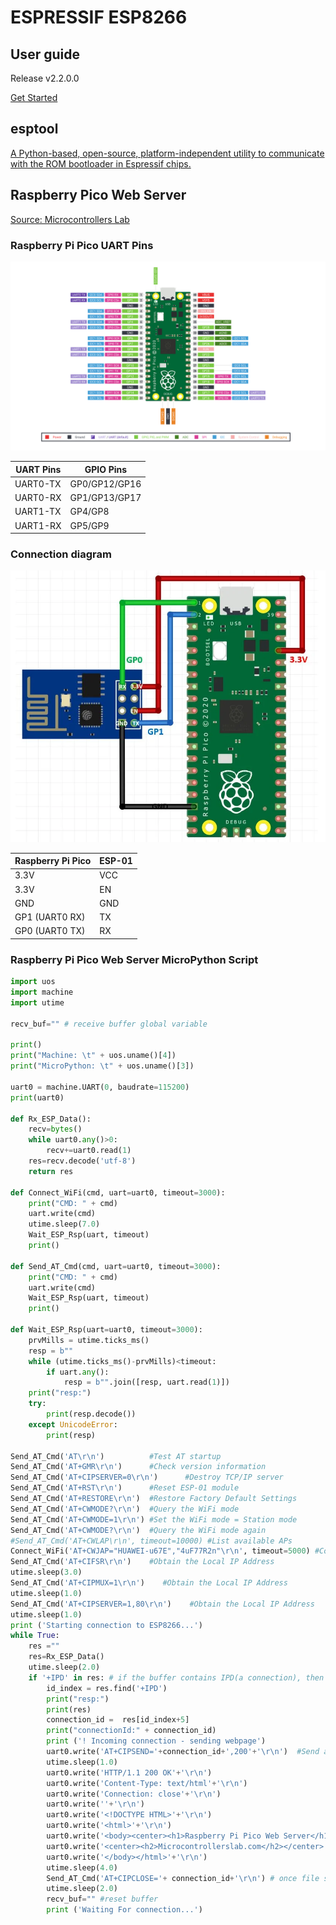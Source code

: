 # ESPRESSIF ESP8266 

## User guide

Release v2.2.0.0

[Get Started](https://docs.espressif.com/projects/esp-at/en/release-v2.2.0.0_esp8266/Get_Started/index.html)

## esptool

[A Python-based, open-source, platform-independent utility to communicate with the ROM bootloader in Espressif chips.](https://github.com/espressif/esptool)


## Raspberry Pico Web Server

[Source: Microcontrollers Lab](https://microcontrollerslab.com/esp8266-wifi-module-raspberry-pi-pico-web-server/)

### Raspberry Pi Pico UART Pins

![Raspberry Pi Pico GPIO diagram](img/Raspberry-Pi-Pico-pinout-diagram.svg)

|UART Pins| GPIO Pins  |
|---------|------------|
|UART0-TX|GP0/GP12/GP16|
|UART0-RX|GP1/GP13/GP17|
|UART1-TX|GP4/GP8|
|UART1-RX|GP5/GP9|


### Connection diagram

![Raspberry Pi Pico with ESP-01 connection diagram using UART0](img/Raspberry-Pi-Pico-with-ESP-01-connection-diagram-using-UART0.webp)

|Raspberry Pi Pico|ESP-01|
|-----------------|------|
|3.3V|VCC|
|3.3V|EN|
|GND|GND|
|GP1 (UART0 RX)|TX|
|GP0 (UART0 TX)|RX|

### Raspberry Pi Pico Web Server MicroPython Script

```python
import uos
import machine
import utime

recv_buf="" # receive buffer global variable

print()
print("Machine: \t" + uos.uname()[4])
print("MicroPython: \t" + uos.uname()[3])

uart0 = machine.UART(0, baudrate=115200)
print(uart0)

def Rx_ESP_Data():
    recv=bytes()
    while uart0.any()>0:
        recv+=uart0.read(1)
    res=recv.decode('utf-8')
    return res

def Connect_WiFi(cmd, uart=uart0, timeout=3000):
    print("CMD: " + cmd)
    uart.write(cmd)
    utime.sleep(7.0)
    Wait_ESP_Rsp(uart, timeout)
    print()

def Send_AT_Cmd(cmd, uart=uart0, timeout=3000):
    print("CMD: " + cmd)
    uart.write(cmd)
    Wait_ESP_Rsp(uart, timeout)
    print()
    
def Wait_ESP_Rsp(uart=uart0, timeout=3000):
    prvMills = utime.ticks_ms()
    resp = b""
    while (utime.ticks_ms()-prvMills)<timeout:
        if uart.any():
            resp = b"".join([resp, uart.read(1)])
    print("resp:")
    try:
        print(resp.decode())
    except UnicodeError:
        print(resp)
    
Send_AT_Cmd('AT\r\n')          #Test AT startup
Send_AT_Cmd('AT+GMR\r\n')      #Check version information
Send_AT_Cmd('AT+CIPSERVER=0\r\n')      #Destroy TCP/IP server
Send_AT_Cmd('AT+RST\r\n')      #Reset ESP-01 module
Send_AT_Cmd('AT+RESTORE\r\n')  #Restore Factory Default Settings
Send_AT_Cmd('AT+CWMODE?\r\n')  #Query the WiFi mode
Send_AT_Cmd('AT+CWMODE=1\r\n') #Set the WiFi mode = Station mode
Send_AT_Cmd('AT+CWMODE?\r\n')  #Query the WiFi mode again
#Send_AT_Cmd('AT+CWLAP\r\n', timeout=10000) #List available APs
Connect_WiFi('AT+CWJAP="HUAWEI-u67E","4uF77R2n"\r\n', timeout=5000) #Connect to AP
Send_AT_Cmd('AT+CIFSR\r\n')    #Obtain the Local IP Address
utime.sleep(3.0)
Send_AT_Cmd('AT+CIPMUX=1\r\n')    #Obtain the Local IP Address
utime.sleep(1.0)
Send_AT_Cmd('AT+CIPSERVER=1,80\r\n')    #Obtain the Local IP Address
utime.sleep(1.0)
print ('Starting connection to ESP8266...')
while True:
    res =""
    res=Rx_ESP_Data()
    utime.sleep(2.0)
    if '+IPD' in res: # if the buffer contains IPD(a connection), then respond with HTML handshake
        id_index = res.find('+IPD')
        print("resp:")
        print(res)
        connection_id =  res[id_index+5]
        print("connectionId:" + connection_id)
        print ('! Incoming connection - sending webpage')
        uart0.write('AT+CIPSEND='+connection_id+',200'+'\r\n')  #Send a HTTP response then a webpage as bytes the 108 is the amount of bytes you are sending, change this if you change the data sent below
        utime.sleep(1.0)
        uart0.write('HTTP/1.1 200 OK'+'\r\n')
        uart0.write('Content-Type: text/html'+'\r\n')
        uart0.write('Connection: close'+'\r\n')
        uart0.write(''+'\r\n')
        uart0.write('<!DOCTYPE HTML>'+'\r\n')
        uart0.write('<html>'+'\r\n')
        uart0.write('<body><center><h1>Raspberry Pi Pico Web Server</h1></center>'+'\r\n')
        uart0.write('<center><h2>Microcontrollerslab.com</h2></center>'+'\r\n')
        uart0.write('</body></html>'+'\r\n')
        utime.sleep(4.0)
        Send_AT_Cmd('AT+CIPCLOSE='+ connection_id+'\r\n') # once file sent, close connection
        utime.sleep(2.0)
        recv_buf="" #reset buffer
        print ('Waiting For connection...')
```
